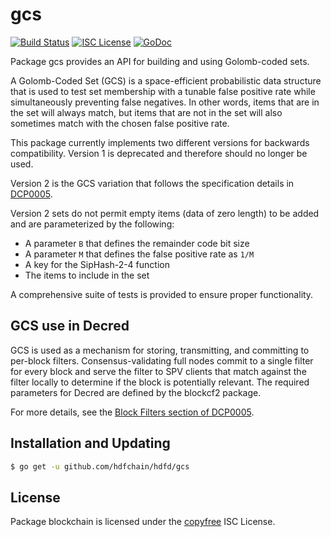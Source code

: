 gcs
===

[![Build Status](https://github.com/hdfchain/hdfd/workflows/Build%20and%20Test/badge.svg)](https://github.com/hdfchain/hdfd/actions)
[![ISC License](https://img.shields.io/badge/license-ISC-blue.svg)](http://copyfree.org)
[![GoDoc](https://img.shields.io/badge/godoc-reference-blue.svg)](https://godoc.org/github.com/hdfchain/hdfd/gcs)

Package gcs provides an API for building and using Golomb-coded sets.

A Golomb-Coded Set (GCS) is a space-efficient probabilistic data structure that
is used to test set membership with a tunable false positive rate while
simultaneously preventing false negatives.  In other words, items that are in
the set will always match, but items that are not in the set will also sometimes
match with the chosen false positive rate.

This package currently implements two different versions for backwards
compatibility.  Version 1 is deprecated and therefore should no longer be used.

Version 2 is the GCS variation that follows the specification details in
[DCP0005](https://github.com/hdfchain/dcps/blob/master/dcp-0005/dcp-0005.mediawiki#golomb-coded-sets).

Version 2 sets do not permit empty items (data of zero length) to be added and
are parameterized by the following:

* A parameter `B` that defines the remainder code bit size
* A parameter `M` that defines the false positive rate as `1/M`
* A key for the SipHash-2-4 function
* The items to include in the set

A comprehensive suite of tests is provided to ensure proper functionality.

## GCS use in Decred

GCS is used as a mechanism for storing, transmitting, and committing to
per-block filters.  Consensus-validating full nodes commit to a single filter
for every block and serve the filter to SPV clients that match against the
filter locally to determine if the block is potentially relevant.  The required
parameters for Decred are defined by the blockcf2 package.

For more details, see the [Block Filters section of
DCP0005](https://github.com/hdfchain/dcps/blob/master/dcp-0005/dcp-0005.mediawiki#block-filters).

## Installation and Updating

```bash
$ go get -u github.com/hdfchain/hdfd/gcs
```

## License

Package blockchain is licensed under the [copyfree](http://copyfree.org) ISC
License.
